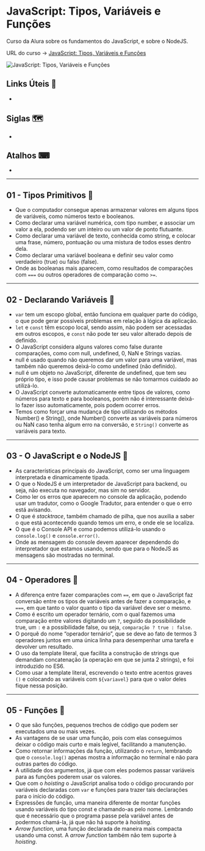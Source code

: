 # JavaScript: Tipos, Variáveis e Funções

Curso da Alura sobre os fundamentos do JavaScript, e sobre o NodeJS.

URL do curso -> [JavaScript: Tipos, Variáveis e Funções](https://cursos.alura.com.br/course/fundamentos-javascript-tipos-variaveis-funcoes)

![JavaScript: Tipos, Variáveis e Funções](https://www.alura.com.br/assets/api/share/curso-fundamentos-javascript-tipos-variaveis-funcoes.png)

## Links Úteis &#x1F517;
*

## Siglas &#x1F5FA;
*

## Atalhos &#x2328;
*

***

## 01 - Tipos Primitivos &#x1F516;
* Que o computador consegue apenas armazenar valores em alguns tipos de variáveis, como números texto e booleanos.
* Como declarar uma variável numérica, com tipo number, e associar um valor a ela, podendo ser um inteiro ou um valor de ponto flutuante.
* Como declarar uma variável de texto, conhecida como string, e colocar uma frase, número, pontuação ou uma mistura de todos esses dentro dela.
* Como declarar uma variável booleana e definir seu valor como verdadeiro (true) ou falso (false).
* Onde as booleanas mais aparecem, como resultados de comparações com `===` ou outros operadores de comparação como `>=`.

***

## 02 - Declarando Variáveis &#x1F516;
* `var` tem um escopo global, então funciona em qualquer parte do código, o que pode gerar possíveis problemas em relação à lógica da aplicação.
* `let` e `const` têm escopo local, sendo assim, não podem ser acessadas em outros escopos, e `const` não pode ter seu valor alterado depois de definido.
* O JavaScript considera alguns valores como false durante comparações, como com null, undefined, 0, NaN e Strings vazias.
* null é usado quando não queremos dar um valor para uma variável, mas também não queremos deixá-lo como undefined (não definido).
* null é um objeto no JavaScript, diferente de undefined, que tem seu próprio tipo, e isso pode causar problemas se não tomarmos cuidado ao utilizá-lo.
* O JavaScript converte automaticamente entre tipos de valores, como números para texto e para booleanos, porém não é interessante deixá-lo fazer isso automaticamente, pois podem ocorrer erros.
* Temos como forçar uma mudança de tipo utilizando os métodos Number() e String(), onde Number() converte as variáveis para números ou NaN caso tenha algum erro na conversão, e `String()` converte as variáveis para texto.

***

## 03 - O JavaScript e o NodeJS &#x1F516;
* As características principais do JavaScript, como ser uma linguagem interpretada e dinamicamente tipada.
* O que o NodeJS é um interpretador de JavaScript para backend, ou seja, não executa no navegador, mas sim no servidor.
* Como ler os erros que aparecem no console da aplicação, podendo usar um tradutor, como o Google Tradutor, para entender o que o erro está avisando.
* O que é *stacktrace*, também chamado de pilha, que nos auxilia a saber o que está acontecendo quando temos um erro, e onde ele se localiza.
* O que é o Console API e como podemos utilizá-lo usando o `console.log()` e `console.error()`.
* Onde as mensagem do console devem aparecer dependendo do interpretador que estamos usando, sendo que para o NodeJS as mensagens são mostradas no terminal.

***

## 04 - Operadores &#x1F516;
* A diferença entre fazer comparações com `==`, em que o JavaScript faz conversão entre os tipos de variáveis antes de fazer a comparação, e `===`, em que tanto o valor quanto o tipo da variável deve ser o mesmo.
* Como é escrito um operador ternário, com o qual fazemos uma comparação entre valores digitando um `?`, seguido da possibilidade true, um `:` e a possibilidade false, ou seja, `comparação ? true : false`.
* O porquê do nome “operador ternário”, que se deve ao fato de termos 3 operadores juntos em uma única linha para desempenhar uma tarefa e devolver um resultado.
* O uso da template literal, que facilita a construção de strings que demandam concatenação (a operação em que se junta 2 strings), e foi introduzido no ES6.
* Como usar a template literal, escrevendo o texto entre acentos graves `()` e colocando as variáveis com `${variavel}` para que o valor deles fique nessa posição.

***

## 05 - Funções &#x1F516;
* O que são funções, pequenos trechos de código que podem ser executados uma ou mais vezes.
* As vantagens de se usar uma função, pois com elas conseguimos deixar o código mais curto e mais legível, facilitando a manutenção.
* Como retornar informações da função, utilizando o `return`, lembrando que o `console.log()` apenas mostra a informação no terminal e não para outras partes do código.
* A utilidade dos argumentos, já que com eles podemos passar variáveis para as funções poderem usar os valores.
* Que com o *hoisting* o JavaScript analisa todo o código procurando por variáveis declaradas com `var` e funções para trazer tais declarações para o início do código.
* Expressões de função, uma maneira diferente de montar funções usando variáveis do tipo const e chamando-as pelo nome. Lembrando que é necessário que o programa passe pela variável antes de podermos chamá-la, já que não há suporte à *hoisting*.
* *Arrow function*, uma função declarada de maneira mais compacta usando uma const. A *arrow function* também não tem suporte à *hoisting*.